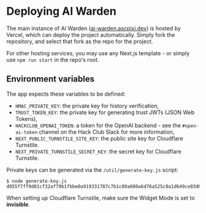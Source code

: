 # Deploying AI Warden
The main instance of AI Warden ([ai-warden.ascpixi.dev](https://ai-warden.ascpixi.dev)) is hosted by Vercel, which can deploy the project automatically. Simply fork the repository, and select that fork as the repo for the project.

For other hosting services, you may use any Next.js template - or simply use `npm run start` in the repo's root.

## Environment variables
The app expects these variables to be defined:
- `HMAC_PRIVATE_KEY`: the private key for history verification,
- `TRUST_TOKEN_KEY`: the private key for generating trust JWTs (JSON Web Tokens),
- `HACKCLUB_OPENAI_TOKEN`: a token for the OpenAI backend - see the `#open-ai-token` channel on the Hack Club Slack for more information,
- `NEXT_PUBLIC_TURNSTILE_SITE_KEY`: the public site key for Cloudflare Turnstile.
- `NEXT_PRIVATE_TURNSTILE_SECRET_KEY`: the secret key for Cloudflare Turnstile.

Private keys can be generated via the `/util/generate-key.js` script:

```properties
$ node generate-key.js
d055f7ff9d01cf32af79b1fbbe0a919331787c7b1c80a600a6d76a525c8a1d649ce83d07118214de0734334d4ec64b8fd4218e7b9fb927406f33ac7729f79609
```

When setting up Cloudflare Turnstile, make sure the Widget Mode is set to **invisible**.

